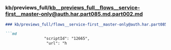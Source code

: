 ### kb/previews_full/kb__previews_full__flows__service-first__master-only@auth.har.part085.md.part002.md

```md
### kb/previews_full/flows__service-first__master-only@auth.har.part085.md (part 002)

```md
                 "scriptId": "12665",
                  "url": "h
```

```

```
